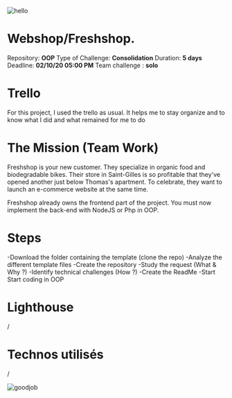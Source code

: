 ![hello](https://media.giphy.com/media/l4FGtLo1mvRrl0cxy/giphy.gif)
# Webshop/Freshshop.


Repository: **OOP**
Type of Challenge: **Consolidation**
Duration: **5 days**
Deadline: **02/10/20 05:00 PM**
Team challenge : **solo**



# Trello

For this project, I used the trello as usual. It helps me to stay organize and to know what I did and 
what remained for me to do 



# The  Mission (Team Work)

Freshshop is your new customer. They specialize in organic food and biodegradable bikes. Their store in Saint-Gilles is so profitable that they've opened another just below Thomas's apartment. To celebrate, they want to launch an e-commerce website at the same time.

Freshshop already owns the frontend part of the project. You must now implement the back-end with NodeJS or Php in OOP.
 
# Steps
   
 
 -Download the folder containing the template (clone the repo)
 -Analyze the different template files
 -Create the repository
 -Study the request (What & Why ?)
 -Identify technical challenges (How ?)
 -Create the ReadMe
 -Start Start coding in OOP
 




# Lighthouse
/
# Technos utilisés

/

![goodjob](https://media.giphy.com/media/ViIiS3xXVDoWjug4T7/giphy.gif)
